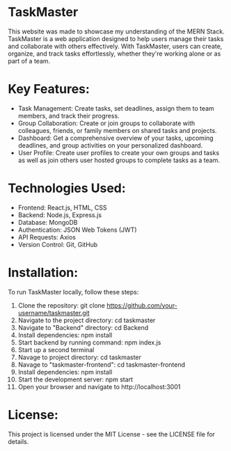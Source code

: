 # TaskMaster
 This website was made to showcase my understanding of the MERN Stack. TaskMaster is a web application designed to help users manage their tasks and collaborate with others effectively. With TaskMaster, users can create, organize, and track tasks effortlessly, whether they're working alone or as part of a team.
 
 # Key Features:
- Task Management: Create tasks, set deadlines, assign them to team members, and track their progress.
- Group Collaboration: Create or join groups to collaborate with colleagues, friends, or family members on shared tasks and projects.
- Dashboard: Get a comprehensive overview of your tasks, upcoming deadlines, and group activities on your personalized dashboard.
- User Profile: Create user profiles to create your own groups and tasks as well as join others user hosted groups to complete tasks as a team.

# Technologies Used:
- Frontend: React.js, HTML, CSS
- Backend: Node.js, Express.js
- Database: MongoDB
- Authentication: JSON Web Tokens (JWT)
- API Requests: Axios
- Version Control: Git, GitHub

# Installation:
To run TaskMaster locally, follow these steps:

1. Clone the repository: git clone https://github.com/your-username/taskmaster.git
2. Navigate to the project directory: cd taskmaster
3. Navigate to "Backend" directory: cd Backend
4. Install dependencies: npm install
5. Start backend by running command: npm index.js
6. Start up a second terminal
7. Navage to project directory: cd taskmaster
8. Navage to "taskmaster-frontend": cd taskmaster-frontend
9. Install dependencies: npm install
10. Start the development server: npm start
11. Open your browser and navigate to http://localhost:3001

# License:
This project is licensed under the MIT License - see the LICENSE file for details.
